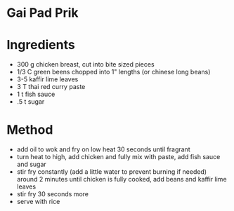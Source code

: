 # Gai Pad Prik

# Ingredients
- 300 g chicken breast, cut into bite sized pieces
- 1/3 C green beens chopped into 1" lengths (or chinese long beans)
- 3-5 kaffir lime leaves
- 3 T thai red curry paste
- 1 t fish sauce
- .5 t sugar

# Method
- add oil to wok and fry on low heat 30 seconds until fragrant
- turn heat to high, add chicken and fully mix with paste, add fish sauce and sugar
- stir fry constantly (add a little water to prevent burning if needed) around 2 minutes until chicken is fully cooked, add beans and kaffir lime leaves
- stir fry 30 seconds more
- serve with rice
